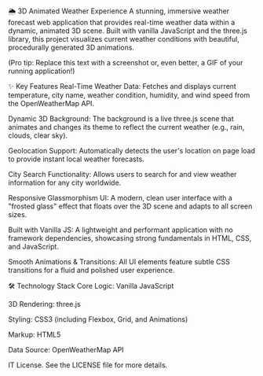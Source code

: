 🌦️ 3D Animated Weather Experience
A stunning, immersive weather forecast web application that provides real-time weather data within a dynamic, animated 3D scene. Built with vanilla JavaScript and the three.js library, this project visualizes current weather conditions with beautiful, procedurally generated 3D animations.

(Pro tip: Replace this text with a screenshot or, even better, a GIF of your running application!)

✨ Key Features
Real-Time Weather Data: Fetches and displays current temperature, city name, weather condition, humidity, and wind speed from the OpenWeatherMap API.

Dynamic 3D Background: The background is a live three.js scene that animates and changes its theme to reflect the current weather (e.g., rain, clouds, clear sky).

Geolocation Support: Automatically detects the user's location on page load to provide instant local weather forecasts.

City Search Functionality: Allows users to search for and view weather information for any city worldwide.

Responsive Glassmorphism UI: A modern, clean user interface with a "frosted glass" effect that floats over the 3D scene and adapts to all screen sizes.

Built with Vanilla JS: A lightweight and performant application with no framework dependencies, showcasing strong fundamentals in HTML, CSS, and JavaScript.

Smooth Animations & Transitions: All UI elements feature subtle CSS transitions for a fluid and polished user experience.

🛠️ Technology Stack
Core Logic: Vanilla JavaScript

3D Rendering: three.js

Styling: CSS3 (including Flexbox, Grid, and Animations)

Markup: HTML5

Data Source: OpenWeatherMap API

IT License. See the LICENSE file for more details.

